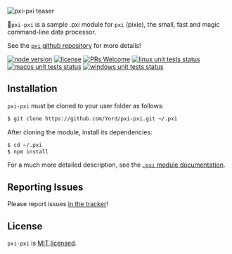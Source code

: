 ![pxi-pxi teaser][teaser]

🧚`pxi-pxi` is a sample .pxi module for `pxi` (pixie), the small, fast and magic command-line data processor.

See the [`pxi` github repository][pxi] for more details!

[![node version][shield-node]][node]
[![license][shield-license]][license]
[![PRs Welcome][shield-prs]][contribute]
[![linux unit tests status][shield-unit-tests-linux]][actions]
[![macos unit tests status][shield-unit-tests-macos]][actions]
[![windows unit tests status][shield-unit-tests-windows]][actions]

## Installation

`pxi-pxi` must be cloned to your user folder as follows:

```bash
$ git clone https://github.com/Yord/pxi-pxi.git ~/.pxi
```

After cloning the module, install its dependencies:

```bash
$ cd ~/.pxi
$ npm install
```

For a much more detailed description, see the [`.pxi` module documentation][pxi-module].

## Reporting Issues

Please report issues [in the tracker][issues]!

## License

`pxi-pxi` is [MIT licensed][license].

[actions]: https://github.com/Yord/pxi-pxi/actions
[contribute]: https://github.com/Yord/pxi
[issues]: https://github.com/Yord/pxi/issues
[license]: https://github.com/Yord/pxi-pxi/blob/master/LICENSE
[node]: https://nodejs.org/
[pxi]: https://github.com/Yord/pxi
[pxi-module]: https://github.com/Yord/pxi#pxi-module
[shield-license]: https://img.shields.io/badge/license-MIT-blue.svg?color=yellow&labelColor=313A42
[shield-node]: https://img.shields.io/node/v/pxi?color=red&labelColor=313A42
[shield-prs]: https://img.shields.io/badge/PRs-welcome-green.svg?labelColor=313A42
[shield-unit-tests-linux]: https://github.com/Yord/pxi-pxi/workflows/linux/badge.svg?branch=master
[shield-unit-tests-macos]: https://github.com/Yord/pxi-pxi/workflows/macos/badge.svg?branch=master
[shield-unit-tests-windows]: https://github.com/Yord/pxi-pxi/workflows/windows/badge.svg?branch=master
[teaser]: ./teaser.gif
